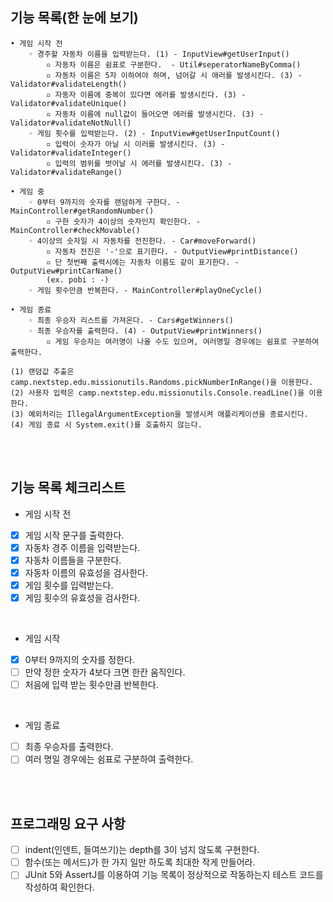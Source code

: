 ## 기능 목록(한 눈에 보기)

```
• 게임 시작 전
    ◦ 경주할 자동차 이름을 입력받는다. (1) - InputView#getUserInput()
        ▫︎ 자동차 이름은 쉼표로 구분한다.  - Util#seperatorNameByComma()
        ▫︎ 자동차 이름은 5자 이하여야 하며, 넘어갈 시 애러를 발생시킨다. (3) - Validator#validateLength()
        ▫︎ 자동자 이름에 중복이 있다면 에러를 발생시킨다. (3) - Validator#validateUnique()
        ▫︎ 자동차 이름에 null값이 들어오면 에러를 발생시킨다. (3) - Validator#validateNotNull()
    ◦ 게임 횟수를 입력받는다. (2) - InputView#getUserInputCount()
        ▫︎ 입력이 숫자가 아닐 시 이러를 발생시킨다. (3) - Validator#validateInteger()
        ▫︎ 입력의 범위를 벗어날 시 에러를 발생시킨다. (3) - Validator#validateRange()

• 게임 중
    ◦ 0부터 9까지의 숫자를 랜덤하게 구한다. - MainController#getRandomNumber()
        ▫︎ 구한 숫자가 4이상의 숫자인지 확인한다. - MainController#checkMovable()
    ◦ 4이상의 숫자일 시 자동차를 전진한다. - Car#moveForward()
        ▫︎ 자동차 전진은 '-'으로 표기한다. - OutputView#printDistance()
        ▫︎ 단 첫번째 출력시에는 자동차 이름도 같이 표기한다. - OutputView#printCarName()
        (ex. pobi : -)
    ◦ 게임 횟수만큼 반복한다. - MainController#playOneCycle()

• 게임 종료
    ◦ 최종 우승자 리스트를 가져온다. - Cars#getWinners()
    ◦ 최종 우승자를 출력한다. (4) - OutputView#printWinners()
        ▫︎ 게임 우승자는 여러명이 나올 수도 있으며, 여러명일 경우에는 쉼표로 구분하여 출력한다. 

(1) 랜덤값 추출은 camp.nextstep.edu.missionutils.Randoms.pickNumberInRange()을 이용한다.
(2) 사용자 입력은 camp.nextstep.edu.missionutils.Console.readLine()을 이용한다.
(3) 예외처리는 IllegalArgumentException을 발생시켜 애플리케이션을 종료시킨다. 
(4) 게임 종료 시 System.exit()를 호출하지 않는다.
```

<br><br>

## 기능 목록 체크리스트

- 게임 시작 전
- [x]  게임 시작 문구를 출력한다.
- [x]  자동차 경주 이름을 입력받는다.
- [x]  자동차 이름들을 구분한다. 
- [x]  자동차 이름의 유효성을 검사한다.
- [x]  게임 횟수를 입력받는다.
- [x]  게임 횟수의 유효성을 검사한다.

<br>

- 게임 시작
- [x]  0부터 9까지의 숫자를 정한다.
- [ ]  만약 정한 숫자가 4보다 크면 한칸 움직인다.
- [ ]  처음에 입력 받는 횟수만큼 반복한다.

<br>

- 게임 종료
- [ ]  최종 우승자를 출력한다.
- [ ]  여러 명일 경우에는 쉼표로 구분하여 출력한다.

<br><br>

## 프로그래밍 요구 사항

- [ ]  indent(인덴트, 들여쓰기)는 depth를 3이 넘지 않도록 구현한다.
- [ ]  함수(또는 메서드)가 한 가지 일만 하도록 최대한 작게 만들어라.
- [ ]  JUnit 5와 AssertJ를 이용하여 기능 목록이 정상적으로 작동하는지 테스트 코드를 작성하여 확인한다.